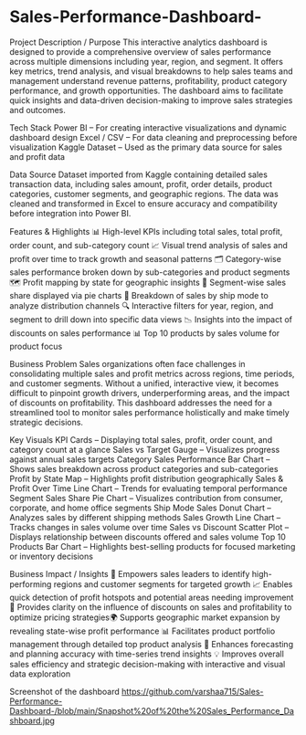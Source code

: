 # Sales-Performance-Dashboard-
Project Description / Purpose
This interactive analytics dashboard is designed to provide a comprehensive overview of sales performance across multiple dimensions including year, region, and segment. It offers key metrics, trend analysis, and visual breakdowns to help sales teams and management understand revenue patterns, profitability, product category performance, and growth opportunities. The dashboard aims to facilitate quick insights and data-driven decision-making to improve sales strategies and outcomes.

Tech Stack
Power BI – For creating interactive visualizations and dynamic dashboard design
Excel / CSV – For data cleaning and preprocessing before visualization
Kaggle Dataset – Used as the primary data source for sales and profit data

Data Source
Dataset imported from Kaggle containing detailed sales transaction data, including sales amount, profit, order details, product categories, customer segments, and geographic regions. The data was cleaned and transformed in Excel to ensure accuracy and compatibility before integration into Power BI.

Features & Highlights
📊 High-level KPIs including total sales, total profit, order count, and sub-category count
📈 Visual trend analysis of sales and profit over time to track growth and seasonal patterns
🗂 Category-wise sales performance broken down by sub-categories and product segments
🗺 Profit mapping by state for geographic insights
🍰 Segment-wise sales share displayed via pie charts
🚚 Breakdown of sales by ship mode to analyze distribution channels
🔍 Interactive filters for year, region, and segment to drill down into specific data views
📉 Insights into the impact of discounts on sales performance
📊 Top 10 products by sales volume for product focus

Business Problem
Sales organizations often face challenges in consolidating multiple sales and profit metrics across regions, time periods, and customer segments. Without a unified, interactive view, it becomes difficult to pinpoint growth drivers, underperforming areas, and the impact of discounts on profitability. This dashboard addresses the need for a streamlined tool to monitor sales performance holistically and make timely strategic decisions.

Key Visuals
KPI Cards – Displaying total sales, profit, order count, and category count at a glance
Sales vs Target Gauge – Visualizes progress against annual sales targets
Category Sales Performance Bar Chart – Shows sales breakdown across product categories and sub-categories
Profit by State Map – Highlights profit distribution geographically
Sales & Profit Over Time Line Chart – Trends for evaluating temporal performance
Segment Sales Share Pie Chart – Visualizes contribution from consumer, corporate, and home office segments
Ship Mode Sales Donut Chart – Analyzes sales by different shipping methods
Sales Growth Line Chart – Tracks changes in sales volume over time
Sales vs Discount Scatter Plot – Displays relationship between discounts offered and sales volume
Top 10 Products Bar Chart – Highlights best-selling products for focused marketing or inventory decisions

Business Impact / Insights
🚀 Empowers sales leaders to identify high-performing regions and customer segments for targeted growth
📈 Enables quick detection of profit hotspots and potential areas needing improvement
🛒 Provides clarity on the influence of discounts on sales and profitability to optimize pricing strategies🌍 Supports geographic market expansion by revealing state-wise profit performance
📊 Facilitates product portfolio management through detailed top product analysis
🔄 Enhances forecasting and planning accuracy with time-series trend insights
💡 Improves overall sales efficiency and strategic decision-making with interactive and visual data exploration

Screenshot of the dashboard
https://github.com/varshaa715/Sales-Performance-Dashboard-/blob/main/Snapshot%20of%20the%20Sales_Performance_Dashboard.jpg

